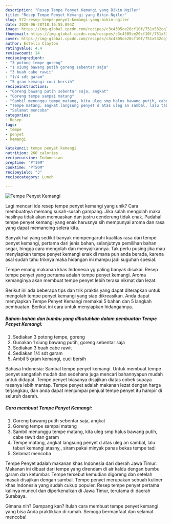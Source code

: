 ```yaml
---
description: "Resep Tempe Penyet Kemangi yang Bikin Ngiler"
title: "Resep Tempe Penyet Kemangi yang Bikin Ngiler"
slug: 572-resep-tempe-penyet-kemangi-yang-bikin-ngiler
date: 2020-06-28T18:16:55.094Z
image: https://img-global.cpcdn.com/recipes/c3c4305ce20cf10f/751x532cq70/tempe-penyet-kemangi-foto-resep-utama.jpg
thumbnail: https://img-global.cpcdn.com/recipes/c3c4305ce20cf10f/751x532cq70/tempe-penyet-kemangi-foto-resep-utama.jpg
cover: https://img-global.cpcdn.com/recipes/c3c4305ce20cf10f/751x532cq70/tempe-penyet-kemangi-foto-resep-utama.jpg
author: Estella Clayton
ratingvalue: 4.4
reviewcount: 14
recipeingredient:
- "3 potong tempe goreng"
- "1 siung bawang putih goreng sebentar saja"
- "3 buah cabe rawit"
- "1/4 sdt garam"
- "5 gram kemangi cuci bersih"
recipeinstructions:
- "Goreng bawang putih sebentar saja, angkat"
- "Goreng tempe sampai matang"
- "Sambil menunggu tempe matang, kita uleg smp halus bawang putih, cabe rawit dan garam"
- "Tempe matang, angkat langsung penyet d atas uleg an sambal, lalu taburi kemangi atasny,, siram pakai minyak panas bekas tempe tadi"
- "Selamat mencoba"
categories:
- Resep
tags:
- tempe
- penyet
- kemangi

katakunci: tempe penyet kemangi 
nutrition: 260 calories
recipecuisine: Indonesian
preptime: "PT19M"
cooktime: "PT50M"
recipeyield: "3"
recipecategory: Lunch

---
```



![Tempe Penyet Kemangi](https://img-global.cpcdn.com/recipes/c3c4305ce20cf10f/751x532cq70/tempe-penyet-kemangi-foto-resep-utama.jpg)

Lagi mencari ide resep tempe penyet kemangi yang unik? Cara membuatnya memang susah-susah gampang. Jika salah mengolah maka hasilnya tidak akan memuaskan dan justru cenderung tidak enak. Padahal tempe penyet kemangi yang enak harusnya sih mempunyai aroma dan rasa yang dapat memancing selera kita.

Banyak hal yang sedikit banyak mempengaruhi kualitas rasa dari tempe penyet kemangi, pertama dari jenis bahan, selanjutnya pemilihan bahan segar, hingga cara mengolah dan menyajikannya. Tak perlu pusing jika mau menyiapkan tempe penyet kemangi enak di mana pun anda berada, karena asal sudah tahu triknya maka hidangan ini mampu jadi suguhan spesial.

Tempe emang makanan khas Indonesia yg paling banyak disukai. Resep tempe penyet yang pertama adalah tempe penyet kemangi. Aroma kemanginya akan membuat tempe penyet lebih terasa nikmat dan lezat.


Berikut ini ada beberapa tips dan trik praktis yang dapat diterapkan untuk mengolah tempe penyet kemangi yang siap dikreasikan. Anda dapat menyiapkan Tempe Penyet Kemangi memakai 5 bahan dan 5 langkah pembuatan. Berikut ini cara untuk menyiapkan hidangannya.

<!--inarticleads1-->

##### Bahan-bahan dan bumbu yang dibutuhkan dalam pembuatan Tempe Penyet Kemangi:

1. Sediakan 3 potong tempe, goreng
1. Gunakan 1 siung bawang putih, goreng sebentar saja
1. Sediakan 3 buah cabe rawit
1. Sediakan 1/4 sdt garam
1. Ambil 5 gram kemangi, cuci bersih


Bahasa Indonesia: Sambal tempe penyet kemangi. Untuk membuat tempe penyet sangatlah mudah dan sedehana juga mencari bahannyapun mudah untuk didapat. Tempe penyet biasanya disajikan diatas cobek supaya rasanya lebih mantap. Tempe penyet adalah makanan lezat dengan harga terjangkau, dan anda dapat menjumpai penjual tempe penyet itu hampir di seluruh daerah. 

<!--inarticleads2-->

##### Cara membuat Tempe Penyet Kemangi:

1. Goreng bawang putih sebentar saja, angkat
1. Goreng tempe sampai matang
1. Sambil menunggu tempe matang, kita uleg smp halus bawang putih, cabe rawit dan garam
1. Tempe matang, angkat langsung penyet d atas uleg an sambal, lalu taburi kemangi atasny,, siram pakai minyak panas bekas tempe tadi
1. Selamat mencoba


Tempe Penyet adalah makanan khas Indonesia dari daerah Jawa Timur. Makanan ini dibuat dari tempe yang direndam di air kaldu dengan bumbu garam dan ketumbar. Tempe tersebut kemudian digoreng dan setelah masak disajikan dengan sambal. Tempe penyet merupakan sebuah kuliner khas Indonesia yang sudah cukup populer. Resep tempe penyet pertama kalinya muncul dan diperkenalkan di Jawa Timur, terutama di daerah Surabaya. 

Gimana nih? Gampang kan? Itulah cara membuat tempe penyet kemangi yang bisa Anda praktikkan di rumah. Semoga bermanfaat dan selamat mencoba!
